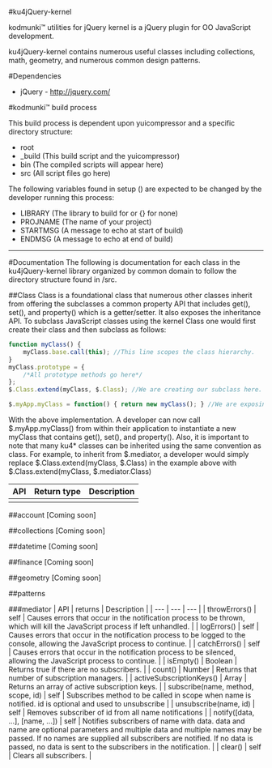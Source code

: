 #ku4jQuery-kernel

kodmunki™ utilities for jQuery kernel is a jQuery plugin for OO JavaScript development.

ku4jQuery-kernel contains numerous useful classes including collections, math, geometry, and numerous common
design patterns.

#Dependencies
* jQuery - http://jquery.com/

#kodmunki™ build process

This build process is dependent upon yuicompressor and a specific directory structure:

* root
 * _build (This build script and the yuicompressor)
 * bin (The compiled scripts will appear here)
 * src (All script files go here)

The following variables found in setup () are
expected to be changed by the developer running
this process:

* LIBRARY (The library to build for or {} for none)
* PROJNAME (The name of your project)
* STARTMSG (A message to echo at start of build)
* ENDMSG (A message to echo at end of build)

---

#Documentation
The following is documentation for each class in the ku4jQuery-kernel library organized by common domain to follow the
directory structure found in /src.

##Class
Class is a foundational class that numerous other classes inherit from offering the subclasses a common property API
that includes get(), set(), and property() which is a getter/setter. It also exposes the inheritance API. To subclass
JavaScript classes using the kernel Class one would first create their class and then subclass as follows:

```javascript
function myClass() {
    myClass.base.call(this); //This line scopes the class hierarchy.
}
myClass.prototype = {
    /*All prototype methods go here*/
};
$.Class.extend(myClass, $.Class); //We are creating our subclass here.

$.myApp.myClass = function() { return new myClass(); } //We are exposing myClass for use here
```
With the above implementation. A developer can now call $.myApp.myClass() from within their application to instantiate
a new myClass that contains get(), set(), and property(). Also, it is important to note that many ku4* classes can be
inherited using the same convention as class. For example, to inherit from $.mediator, a developer would simply replace
$.Class.extend(myClass, $.Class) in the example above with $.Class.extend(myClass, $.mediator.Class)

| API | Return type | Description |
| --- | --- | --- |
|  |  |  |

##account
[Coming soon]

##collections
[Coming soon]

##datetime
[Coming soon]

##finance
[Coming soon]

##geometry
[Coming soon]

##patterns

###mediator
| API | returns | Description |
| --- | --- | --- |
| throwErrors() | self | Causes errors that occur in the notification process to be thrown, which will kill the JavaScript process if left unhandled. |
| logErrors() | self | Causes errors that occur in the notification process to be logged to the console, allowing the JavaScript process to continue. |
| catchErrors() | self | Causes errors that occur in the notification process to be silenced, allowing the JavaScript process to continue. |
| isEmpty() | Boolean | Returns true if there are no subscribers. |
| count() | Number | Returns that number of subscription managers. |
| activeSubscriptionKeys() | Array | Returns an array of active subscription keys. |
| subscribe(name, method, scope, id) | self | Subscribes method to be called in scope when name is notified. id is optional and used to unsubscribe |
| unsubscribe(name, id) | self | Removes subscriber of id from all name notifications |
| notify([data, ...], [name, ...]) | self | Notifies subscribers of name with data. data and name are optional parameters and multiple data and multiple names may be passed. If no names are supplied all subscribers are notified. If no data is passed, no data is sent to the subscribers in the notification.  |
| clear() | self | Clears all subscribers. |